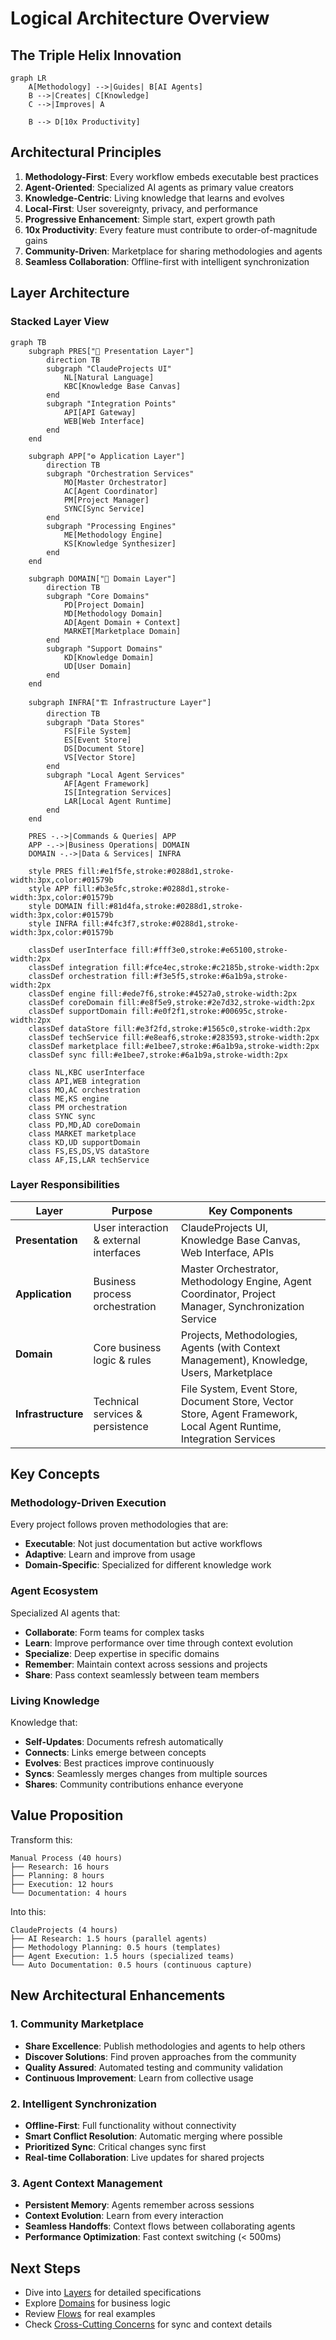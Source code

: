 # Logical Architecture Overview

## The Triple Helix Innovation

```mermaid
graph LR
    A[Methodology] -->|Guides| B[AI Agents]
    B -->|Creates| C[Knowledge]
    C -->|Improves| A
    
    B --> D[10x Productivity]
```

## Architectural Principles

1. **Methodology-First**: Every workflow embeds executable best practices
2. **Agent-Oriented**: Specialized AI agents as primary value creators
3. **Knowledge-Centric**: Living knowledge that learns and evolves
4. **Local-First**: User sovereignty, privacy, and performance
5. **Progressive Enhancement**: Simple start, expert growth path
6. **10x Productivity**: Every feature must contribute to order-of-magnitude gains
7. **Community-Driven**: Marketplace for sharing methodologies and agents
8. **Seamless Collaboration**: Offline-first with intelligent synchronization

## Layer Architecture

### Stacked Layer View

```mermaid
graph TB
    subgraph PRES["🎯 Presentation Layer"]
        direction TB
        subgraph "ClaudeProjects UI"
            NL[Natural Language]
            KBC[Knowledge Base Canvas]
        end
        subgraph "Integration Points"
            API[API Gateway]
            WEB[Web Interface]
        end
    end
    
    subgraph APP["⚙️ Application Layer"]
        direction TB
        subgraph "Orchestration Services"
            MO[Master Orchestrator]
            AC[Agent Coordinator]
            PM[Project Manager]
            SYNC[Sync Service]
        end
        subgraph "Processing Engines"
            ME[Methodology Engine]
            KS[Knowledge Synthesizer]
        end
    end
    
    subgraph DOMAIN["💼 Domain Layer"]
        direction TB
        subgraph "Core Domains"
            PD[Project Domain]
            MD[Methodology Domain]
            AD[Agent Domain + Context]
            MARKET[Marketplace Domain]
        end
        subgraph "Support Domains"
            KD[Knowledge Domain]
            UD[User Domain]
        end
    end
    
    subgraph INFRA["🏗️ Infrastructure Layer"]
        direction TB
        subgraph "Data Stores"
            FS[File System]
            ES[Event Store]
            DS[Document Store]
            VS[Vector Store]
        end
        subgraph "Local Agent Services"
            AF[Agent Framework]
            IS[Integration Services]
            LAR[Local Agent Runtime]
        end
    end
    
    PRES -.->|Commands & Queries| APP
    APP -.->|Business Operations| DOMAIN
    DOMAIN -.->|Data & Services| INFRA
    
    style PRES fill:#e1f5fe,stroke:#0288d1,stroke-width:3px,color:#01579b
    style APP fill:#b3e5fc,stroke:#0288d1,stroke-width:3px,color:#01579b
    style DOMAIN fill:#81d4fa,stroke:#0288d1,stroke-width:3px,color:#01579b
    style INFRA fill:#4fc3f7,stroke:#0288d1,stroke-width:3px,color:#01579b
    
    classDef userInterface fill:#fff3e0,stroke:#e65100,stroke-width:2px
    classDef integration fill:#fce4ec,stroke:#c2185b,stroke-width:2px
    classDef orchestration fill:#f3e5f5,stroke:#6a1b9a,stroke-width:2px
    classDef engine fill:#ede7f6,stroke:#4527a0,stroke-width:2px
    classDef coreDomain fill:#e8f5e9,stroke:#2e7d32,stroke-width:2px
    classDef supportDomain fill:#e0f2f1,stroke:#00695c,stroke-width:2px
    classDef dataStore fill:#e3f2fd,stroke:#1565c0,stroke-width:2px
    classDef techService fill:#e8eaf6,stroke:#283593,stroke-width:2px
    classDef marketplace fill:#e1bee7,stroke:#6a1b9a,stroke-width:2px
    classDef sync fill:#e1bee7,stroke:#6a1b9a,stroke-width:2px
    
    class NL,KBC userInterface
    class API,WEB integration
    class MO,AC orchestration
    class ME,KS engine
    class PM orchestration
    class SYNC sync
    class PD,MD,AD coreDomain
    class MARKET marketplace
    class KD,UD supportDomain
    class FS,ES,DS,VS dataStore
    class AF,IS,LAR techService
```

### Layer Responsibilities

| Layer | Purpose | Key Components |
|-------|---------|----------------|
| **Presentation** | User interaction & external interfaces | ClaudeProjects UI, Knowledge Base Canvas, Web Interface, APIs |
| **Application** | Business process orchestration | Master Orchestrator, Methodology Engine, Agent Coordinator, Project Manager, Synchronization Service |
| **Domain** | Core business logic & rules | Projects, Methodologies, Agents (with Context Management), Knowledge, Users, Marketplace |
| **Infrastructure** | Technical services & persistence | File System, Event Store, Document Store, Vector Store, Agent Framework, Local Agent Runtime, Integration Services |

## Key Concepts

### Methodology-Driven Execution
Every project follows proven methodologies that are:
- **Executable**: Not just documentation but active workflows
- **Adaptive**: Learn and improve from usage
- **Domain-Specific**: Specialized for different knowledge work

### Agent Ecosystem
Specialized AI agents that:
- **Collaborate**: Form teams for complex tasks
- **Learn**: Improve performance over time through context evolution
- **Specialize**: Deep expertise in specific domains
- **Remember**: Maintain context across sessions and projects
- **Share**: Pass context seamlessly between team members

### Living Knowledge
Knowledge that:
- **Self-Updates**: Documents refresh automatically
- **Connects**: Links emerge between concepts
- **Evolves**: Best practices improve continuously
- **Syncs**: Seamlessly merges changes from multiple sources
- **Shares**: Community contributions enhance everyone

## Value Proposition

Transform this:
```
Manual Process (40 hours)
├── Research: 16 hours
├── Planning: 8 hours  
├── Execution: 12 hours
└── Documentation: 4 hours
```

Into this:
```
ClaudeProjects (4 hours)
├── AI Research: 1.5 hours (parallel agents)
├── Methodology Planning: 0.5 hours (templates)
├── Agent Execution: 1.5 hours (specialized teams)
└── Auto Documentation: 0.5 hours (continuous capture)
```

## New Architectural Enhancements

### 1. Community Marketplace
- **Share Excellence**: Publish methodologies and agents to help others
- **Discover Solutions**: Find proven approaches from the community
- **Quality Assured**: Automated testing and community validation
- **Continuous Improvement**: Learn from collective usage

### 2. Intelligent Synchronization
- **Offline-First**: Full functionality without connectivity
- **Smart Conflict Resolution**: Automatic merging where possible
- **Prioritized Sync**: Critical changes sync first
- **Real-time Collaboration**: Live updates for shared projects

### 3. Agent Context Management
- **Persistent Memory**: Agents remember across sessions
- **Context Evolution**: Learn from every interaction
- **Seamless Handoffs**: Context flows between collaborating agents
- **Performance Optimization**: Fast context switching (< 500ms)

## Next Steps

- Dive into [Layers](Layers.md) for detailed specifications
- Explore [Domains](Domains.md) for business logic
- Review [Flows](Flows.md) for real examples
- Check [Cross-Cutting Concerns](Cross-Cutting.md) for sync and context details